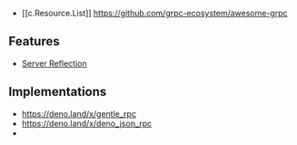 
- [[c.Resource.List]] https://github.com/grpc-ecosystem/awesome-grpc

## Features

- [Server Reflection](https://github.com/grpc/grpc/blob/master/doc/server-reflection.md)

## Implementations

- https://deno.land/x/gentle_rpc
- https://deno.land/x/deno_json_rpc
- 